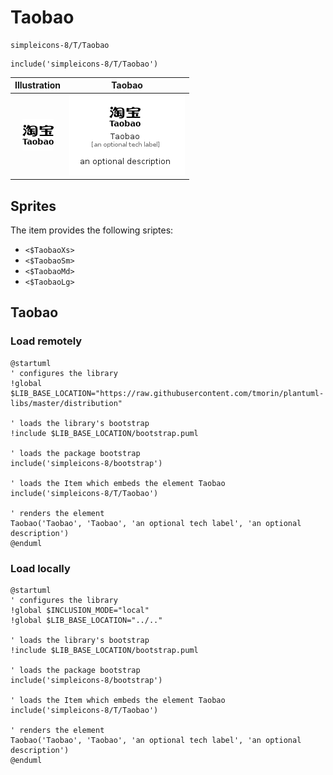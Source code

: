 # Taobao


```text
simpleicons-8/T/Taobao
```

```text
include('simpleicons-8/T/Taobao')
```



| Illustration | Taobao |
| :---: | :---: |
| ![illustration for Illustration](../../simpleicons-8/T/Taobao.png) | ![illustration for Taobao](../../simpleicons-8/T/Taobao.Local.png) |



## Sprites
The item provides the following sriptes:

- `<$TaobaoXs>`
- `<$TaobaoSm>`
- `<$TaobaoMd>`
- `<$TaobaoLg>`





## Taobao

### Load remotely
```plantuml
@startuml
' configures the library
!global $LIB_BASE_LOCATION="https://raw.githubusercontent.com/tmorin/plantuml-libs/master/distribution"

' loads the library's bootstrap
!include $LIB_BASE_LOCATION/bootstrap.puml

' loads the package bootstrap
include('simpleicons-8/bootstrap')

' loads the Item which embeds the element Taobao
include('simpleicons-8/T/Taobao')

' renders the element
Taobao('Taobao', 'Taobao', 'an optional tech label', 'an optional description')
@enduml
```

### Load locally
```plantuml
@startuml
' configures the library
!global $INCLUSION_MODE="local"
!global $LIB_BASE_LOCATION="../.."

' loads the library's bootstrap
!include $LIB_BASE_LOCATION/bootstrap.puml

' loads the package bootstrap
include('simpleicons-8/bootstrap')

' loads the Item which embeds the element Taobao
include('simpleicons-8/T/Taobao')

' renders the element
Taobao('Taobao', 'Taobao', 'an optional tech label', 'an optional description')
@enduml
```

